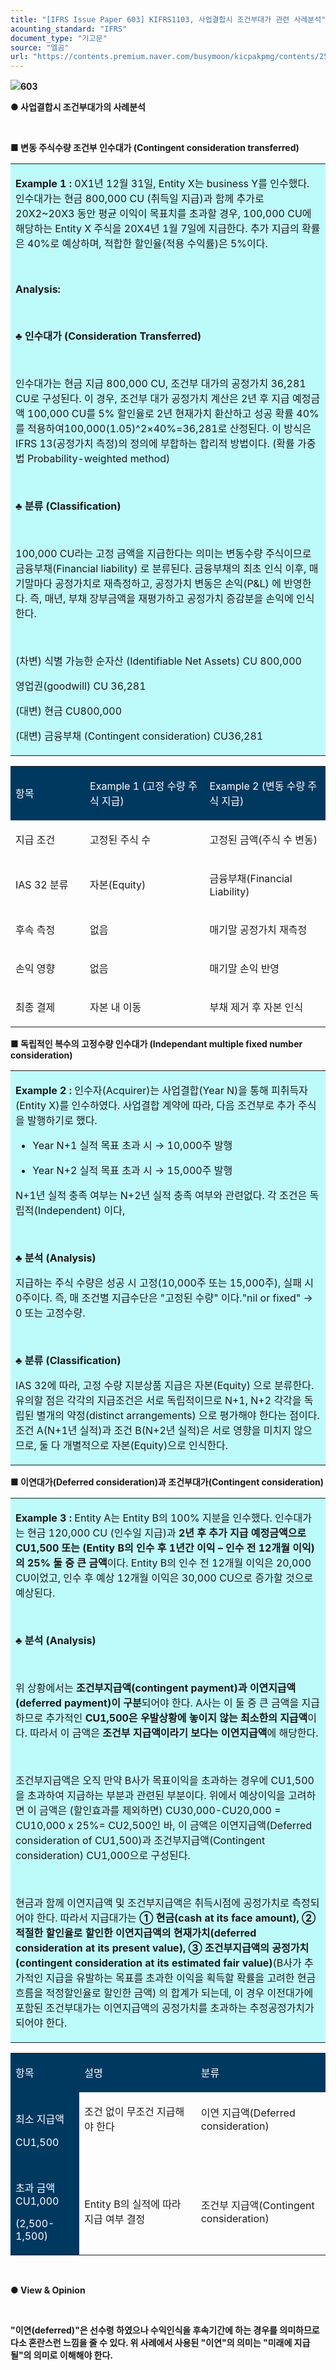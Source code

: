 ```yaml
---
title: "[IFRS Issue Paper 603] KIFRS1103, 사업결합시 조건부대가 관련 사례분석"
acounting_standard: "IFRS"
document_type: "기고문"
source: "엘곰"
url: "https://contents.premium.naver.com/busymoon/kicpakpmg/contents/250427105801008sh"
---
```

![](https://n2.news.naver.com/l.gif?type=content)**603**

**● 사업결합시 조건부대가의 사례분석**

​

**■ 변동 주식수량 조건부 인수대가 (Contingent consideration transferred)**

<table style=""><tbody><tr><td colspan="3" rowspan="1" style="width: 100.0%; height: 129.0px;  background-color: #bdfbfa;"><div><p style=""><span style=""><b>Example 1 : </b></span><span style="">0X1년 12월 31일, Entity X는 business Y를 인수했다. 인수대가는 현금 800,000 CU (취득일 지급)과 함께 추가로 20X2~20X3 동안 평균 이익이 목표치를 초과할 경우, 100,000 CU에 해당하는 Entity X 주식을 20X4년 1월 7일에 지급한다. 추가 지급의 확률은 40%로 예상하며, 적합한 할인율(적용 수익률)은 5%이다.</span></p></div><div><p style=""><span style="">​</span></p></div><div><p style=""><span style=""><b>Analysis:</b></span></p></div><div><p style=""><span style="">​</span></p></div><div><p style=""><span style=""><b>♣ 인수대가 (Consideration Transferred)</b></span></p></div><div><p style=""><span style="">​</span></p></div><div><p style=""><span style="">인수대가는 현금 지급 800,000 CU, 조건부 대가의 공정가치 36,281 CU로 구성된다. 이 경우, 조건부 대가 공정가치 계산은 2년 후 지급 예정금액 100,000 CU를 5% 할인율로 2년 현재가치 환산하고 성공 확률 40%를 적용하여100,000(1.05)^2×40%=36,281로 산정된다. 이 방식은 IFRS 13(공정가치 측정)의 정의에 부합하는 합리적 방법이다. (확률 가중법 Probability-weighted method)</span></p></div><div><p style=""><span style="">​</span></p></div><div><p style=""><span style=""><b>♣ 분류 (Classification)</b></span></p></div><div><p style=""><span style=""><b>​</b></span></p></div><div><p style=""><span style="">100,000 CU라는 고정 금액을 지급한다는 의미는 변동수량 주식이므로 금융부채(Financial liability) 로 분류된다. 금융부채의 최초 인식 이후, 매기말마다 공정가치로 재측정하고, 공정가치 변동은 손익(P&amp;L) 에 반영한다. 즉, 매년, 부채 장부금액을 재평가하고 공정가치 증감분을 손익에 인식한다.</span></p></div><div><p style=""><span style="">​</span></p></div><div><p style=""><span style="">(차변) 식별 가능한 순자산 (Identifiable Net Assets) CU 800,000</span></p></div><div><p style=""><span style="">영업권(goodwill) CU 36,281</span></p></div><div><p style=""><span style="">(대변) 현금 CU800,000</span></p></div><div><p style=""><span style="">(대변) 금융부채 (Contingent consideration) CU36,281</span></p></div></td></tr></tbody></table>

<table style=""><tbody><tr><td colspan="1" rowspan="1" style="width: 23.630000000000003%; height: 40.0px;  background-color: #003960;"><div><p style=""><span style="color:#ffffff;">항목</span></p></div></td><td colspan="1" rowspan="1" style="width: 37.97%; height: 40.0px;  background-color: #003960;"><div><p style=""><span style="color:#ffffff;">Example 1 (고정 수량 주식 지급)</span></p></div></td><td colspan="1" rowspan="1" style="width: 38.41%; height: 40.0px;  background-color: #003960;"><div><p style=""><span style="color:#ffffff;">Example 2 (변동 수량 주식 지급)</span></p></div></td></tr><tr><td colspan="1" rowspan="1" style="width: 23.630000000000003%; height: 40.0px;  "><div><p style=""><span style="">지급 조건</span></p></div></td><td colspan="1" rowspan="1" style="width: 37.97%; height: 40.0px;  "><div><p style=""><span style="">고정된 주식 수</span></p></div></td><td colspan="1" rowspan="1" style="width: 38.41%; height: 40.0px;  "><div><p style=""><span style="">고정된 금액(주식 수 변동)</span></p></div></td></tr><tr><td colspan="1" rowspan="1" style="width: 23.630000000000003%; height: 40.0px;  "><div><p style=""><span style="">IAS 32 분류</span></p></div></td><td colspan="1" rowspan="1" style="width: 37.97%; height: 40.0px;  "><div><p style=""><span style="">자본(Equity)</span></p></div></td><td colspan="1" rowspan="1" style="width: 38.41%; height: 40.0px;  "><div><p style=""><span style="">금융부채(Financial Liability)</span></p></div></td></tr><tr><td colspan="1" rowspan="1" style="width: 23.630000000000003%; height: 40.0px;  "><div><p style=""><span style="">후속 측정</span></p></div></td><td colspan="1" rowspan="1" style="width: 37.97%; height: 40.0px;  "><div><p style=""><span style="">없음</span></p></div></td><td colspan="1" rowspan="1" style="width: 38.41%; height: 40.0px;  "><div><p style=""><span style="">매기말 공정가치 재측정</span></p></div></td></tr><tr><td colspan="1" rowspan="1" style="width: 23.630000000000003%; height: 40.0px;  "><div><p style=""><span style="">손익 영향</span></p></div></td><td colspan="1" rowspan="1" style="width: 37.97%; height: 40.0px;  "><div><p style=""><span style="">없음</span></p></div></td><td colspan="1" rowspan="1" style="width: 38.41%; height: 40.0px;  "><div><p style=""><span style="">매기말 손익 반영</span></p></div></td></tr><tr><td colspan="1" rowspan="1" style="width: 23.630000000000003%; height: 40.0px;  "><div><p style=""><span style="">최종 결제</span></p></div></td><td colspan="1" rowspan="1" style="width: 37.97%; height: 40.0px;  "><div><p style=""><span style="">자본 내 이동</span></p></div></td><td colspan="1" rowspan="1" style="width: 38.41%; height: 40.0px;  "><div><p style=""><span style="">부채 제거 후 자본 인식</span></p></div></td></tr></tbody></table>

**■ 독립적인 복수의 고정수량 인수대가 (Independant multiple fixed number consideration)**

<table style=""><tbody><tr><td colspan="3" rowspan="1" style="width: 100.0%; height: 129.0px;  background-color: #bdfbfa;"><div><p style=""><span style=""><b>Example 2 : </b></span><span style="">인수자(Acquirer)는 사업결합(Year N)을 통해 피취득자(Entity X)를 인수하였다. 사업결합 계약에 따라, 다음 조건부로 추가 주식을 발행하기로 했다.</span></p><ul><li><p style=""><span style="">Year N+1 실적 목표 초과 시 → 10,000주 발행</span></p></li><li><p style=""><span style="">Year N+2</span><span style=""> 실적 목표 초과 시 → </span><span style="">15,000주 발행</span></p></li></ul><p style=""><span style="">N+1년 실적 충족 여부는 N+2년 실적 충족 여부와 관련없다. 각 조건은 독립적(Independent) 이다,</span></p><p style=""><span style="">​</span></p><p style=""><span style="">♣</span><span style=""><b> 분석 (Analysis)</b></span></p><p style=""><span style="">지급하는 주식 수량은 성공 시 고정(10,000주 또는 15,000주), 실패 시 0주이다. 즉, 매 조건별 지급수단은 "고정된 수량" 이다."nil or fixed" → 0 또는 고정수량.</span></p><p style=""><span style="">​</span></p><p style=""><span style=""><b>♣ 분류 (Classification)</b></span><span style=""></span></p><p style=""><span style="">IAS 32에 따라, 고정 수량 지분상품 지급은 자본(Equity) 으로 분류한다. 유의할 점은 각각의 지급조건은 서로 독립적이므로 N+1, N+2 각각을 독립된 별개의 약정(distinct arrangements) 으로 평가해야 한다는 점이다. 조건 A(N+1년 실적)과 조건 B(N+2년 실적)은 서로 영향을 미치지 않으므로, 둘 다 개별적으로 자본(Equity)으로 인식한다.</span></p></div></td></tr></tbody></table>

**■ 이연대가(Deferred consideration)과 조건부대가(Contingent consideration)**

<table style=""><tbody><tr><td colspan="3" rowspan="1" style="width: 100.0%; height: 129.0px;  background-color: #bdfbfa;"><div><p style=""><span style=""><b>Example 3 : </b></span><span style="">Entity A는 Entity B의 100% 지분을 인수했다. 인수대가는 현금 120,000 CU (인수일 지급)과</span><span style=""><b> 2년 후 추가 지급 예정금액으로 CU1,500 또는 (Entity B의 인수 후 1년간 이익 – 인수 전 12개월 이익)의 25% 둘 중 큰 금액</b></span><span style="">이다. Entity B의 인수 전 12개월 이익은 20,000 CU이었고, 인수 후 예상 12개월 이익은 30,000 CU으로 증가할 것으로 예상된다.</span></p></div><div><p style=""><span style="">​</span></p></div><div><p style=""><span style=""><b>♣ 분석 (Analysis)</b></span></p></div><div><p style=""><span style="">​</span></p></div><div><p style=""><span style="">위 상황에서는 </span><span style=""><b>조건부지급액(contingent payment)과 이연지급액(deferred payment)이 구분</b></span><span style="">되어야 한다. A사는 이 둘 중 큰 금액을 지급하므로 추가적인 </span><span style=""><b>CU1,500은 우발상황에 놓이지 않는 최소한의 지급액</b></span><span style="">이다. 따라서 이 금액은</span><span style=""><b> 조건부 지급액이라기 보다는 이연지급액</b></span><span style="">에 해당한다.</span></p></div><div><p style=""><span style="">​</span></p></div><div><p style=""><span style="">조건부지급액은 오직 만약 B사가 목표이익을 초과하는 경우에 CU1,500을 초과하여 지급하는 부분과 관련된 부분이다. 위에서 예상이익을 고려하면 이 금액은 (할인효과를 제외하면) CU30,000-CU20,000 = CU10,000 x 25%= CU2,500인 바, 이 금액은 이연지급액(Deferred consideration of CU1,500)과 조건부지급액(Contingent consideration) CU1,000으로 구성된다.</span></p></div><div><p style=""><span style="">​</span></p></div><div><p style=""><span style="">현금과 함께 이연지급액 및 조건부지급액은 취득시점에 공정가치로 측정되어야 한다. 따라서 지급대가는 </span><span style=""><b>① 현금(cash at its face amount), ② 적절한 할인율로 할인한 이연지급액의 현재가치(deferred consideration at its present value), ③ 조건부지급액의 공정가치(contingent consideration at its estimated fair value)</b></span><span style="">(B사가 추가적인 지급을 유발하는 목표를 초과한 이익을 획득할 확률을 고려한 현금흐름을 적정할인율로 할인한 금액)</span><span style=""> 의 합계가 되는데, 이 경우 이전대가에 포함된 조건부대가는 이연지급액의 공정가치를 초과하는 추정공정가치가 되어야 한다.</span></p></div></td></tr></tbody></table>

<table style=""><tbody><tr><td colspan="1" rowspan="1" style="width: 21.86%; height: 40.0px;  background-color: #003960;"><div><p style=""><span style="color:#ffffff;">항목</span></p></div></td><td colspan="1" rowspan="1" style="width: 37.01%; height: 40.0px;  background-color: #003960;"><div><p style=""><span style="color:#ffffff;">설명</span></p></div></td><td colspan="1" rowspan="1" style="width: 41.12%; height: 40.0px;  background-color: #003960;"><div><p style=""><span style="color:#ffffff;">분류</span></p></div></td></tr><tr><td colspan="1" rowspan="1" style="width: 21.86%; height: 40.0px;  background-color: #003960;"><div><p style=""><span style="color:#ffffff;">최소 지급액</span></p></div><div><p style=""><span style="color:#ffffff;">CU1,500</span></p></div></td><td colspan="1" rowspan="1" style="width: 37.01%; height: 40.0px;  "><div><p style=""><span style="">조건 없이 무조건 지급해야 한다</span></p></div><div><p style=""><span style="">​</span></p></div></td><td colspan="1" rowspan="1" style="width: 41.12%; height: 40.0px;  "><div><p style=""><span style="">이연 지급액(Deferred consideration)</span></p></div><div><p style=""><span style="">​</span></p></div></td></tr><tr><td colspan="1" rowspan="1" style="width: 21.86%; height: 40.0px;  background-color: #003960;"><div><p style=""><span style="color:#ffffff;">초과 금액 CU1,000</span></p></div><div><p style=""><span style="color:#ffffff;">(2,500-1,500)</span></p></div></td><td colspan="1" rowspan="1" style="width: 37.01%; height: 40.0px;  "><div><p style=""><span style="">Entity B의 실적에 따라 지급 여부 결정</span></p></div></td><td colspan="1" rowspan="1" style="width: 41.12%; height: 40.0px;  "><div><p style=""><span style="">조건부 지급액(Contingent consideration)</span></p></div></td></tr></tbody></table>

**​**

**● View & Opinion**

**​**

**"이연(deferred)"은 선수령 하였으나 수익인식을 후속기간에 하는 경우를 의미하므로 다소 혼란스런 느낌을 줄 수 있다. 위 사례에서 사용된 "이연"의 의미는 "미래에 지급될"의 의미로 이해해야 한다.**